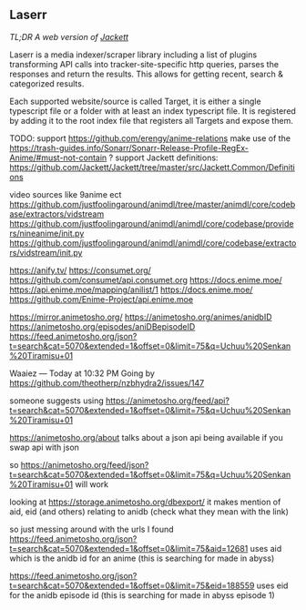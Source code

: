 ## Laserr
*TL;DR A web version of [Jackett](https://github.com/Jackett/Jackett)*

Laserr is a media indexer/scraper library including a list of plugins transforming API calls into tracker-site-specific http queries, parses the responses and return the results. This allows for getting recent, search & categorized results.

Each supported website/source is called Target, it is either a single typescript file or a folder with at least an index typescript file. It is registered by adding it to the root index file that registers all Targets and expose them.


TODO: 
support https://github.com/erengy/anime-relations
make use of the https://trash-guides.info/Sonarr/Sonarr-Release-Profile-RegEx-Anime/#must-not-contain ?
support Jackett definitions: https://github.com/Jackett/Jackett/tree/master/src/Jackett.Common/Definitions

video sources like 9anime ect
https://github.com/justfoolingaround/animdl/tree/master/animdl/core/codebase/extractors/vidstream
https://github.com/justfoolingaround/animdl/animdl/core/codebase/providers/nineanime/init.py
https://github.com/justfoolingaround/animdl/animdl/core/codebase/extractors/vidstream/init.py

https://anify.tv/
https://consumet.org/ https://github.com/consumet/api.consumet.org
https://docs.enime.moe/ https://api.enime.moe/mapping/anilist/1 https://docs.enime.moe/ https://github.com/Enime-Project/api.enime.moe

https://mirror.animetosho.org/
https://animetosho.org/animes/anidbID
https://animetosho.org/episodes/aniDBepisodeID
https://feed.animetosho.org/json?t=search&cat=5070&extended=1&offset=0&limit=75&q=Uchuu%20Senkan%20Tiramisu+01

Waaiez — Today at 10:32 PM
Going by
https://github.com/theotherp/nzbhydra2/issues/147

someone suggests using 
https://animetosho.org/feed/api?t=search&cat=5070&extended=1&offset=0&limit=75&q=Uchuu%20Senkan%20Tiramisu+01

https://animetosho.org/about talks about a json api being available if you swap api with json

so 
https://animetosho.org/feed/json?t=search&cat=5070&extended=1&offset=0&limit=75&q=Uchuu%20Senkan%20Tiramisu+01 will work


looking at https://storage.animetosho.org/dbexport/
it makes mention of aid, eid (and others) relating to anidb (check what they mean with the link)

so just messing around with the urls I found
https://feed.animetosho.org/json?t=search&cat=5070&extended=1&offset=0&limit=75&aid=12681 uses aid which is the anidb id for an anime (this is searching for made in abyss)

https://feed.animetosho.org/json?t=search&cat=5070&extended=1&offset=0&limit=75&eid=188559 uses eid for the anidb episode id (this is searching for made in abyss episode 1)
